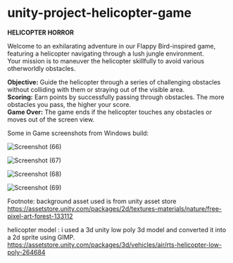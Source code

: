 # unity-project-helicopter-game

**HELICOPTER HORROR**  <br>

Welcome to an exhilarating adventure in our Flappy Bird-inspired game, featuring a helicopter navigating through a lush jungle environment.<br>
Your mission is to maneuver the helicopter skillfully to avoid various otherworldly obstacles.

**Objective:** Guide the helicopter through a series of challenging obstacles without colliding with them or straying out of the visible area. <br>
**Scoring:** Earn points by successfully passing through obstacles. The more obstacles you pass, the higher your score.<br>
**Game Over:** The game ends if the helicopter touches any obstacles or moves out of the screen view.<br>

Some in Game screenshots from Windows build:

![Screenshot (66)](https://github.com/PatelHarshitt/Helicopter-horror/assets/143261807/141e7349-aa66-4f23-80f3-c1550b54a8e7)

![Screenshot (67)](https://github.com/PatelHarshitt/Helicopter-horror/assets/143261807/39dc7ab8-506a-4c57-925a-9e7119799f1c)

![Screenshot (68)](https://github.com/PatelHarshitt/Helicopter-horror/assets/143261807/bf2aa32c-2bd9-4e26-b674-60c2536d5787)

![Screenshot (69)](https://github.com/PatelHarshitt/Helicopter-horror/assets/143261807/57ff5345-6fab-4186-94bb-60241fc69518)


Footnote:
background asset used is from unity asset store 
https://assetstore.unity.com/packages/2d/textures-materials/nature/free-pixel-art-forest-133112

helicopter model : i used a 3d unity low poly 3d model and converted it into a 2d sprite using GIMP.
https://assetstore.unity.com/packages/3d/vehicles/air/rts-helicopter-low-poly-264684
